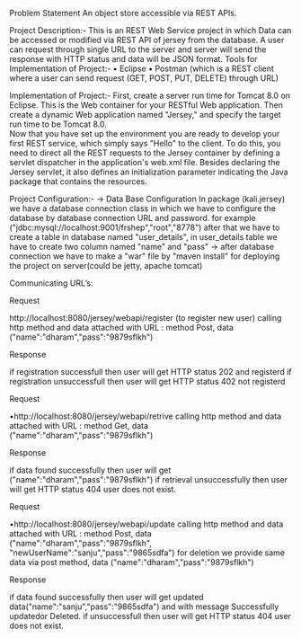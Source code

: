 Problem Statement
An object store accessible via REST APIs.

Project Description:-
This is an REST Web Service project in which Data can be accessed or modified via REST API of jersey from the database. A user can request through single URL to the server and server will send the response with HTTP status and data will be JSON format.
Tools for Implementation of Project:-
•	Eclipse
•	 Postman (which is a REST client where a user can send request (GET, POST, PUT, DELETE) through URL)

Implementation of Project:-
First, create a server run time for Tomcat 8.0 on Eclipse. This is the Web container for your RESTful Web application. Then create a dynamic Web application named "Jersey," and specify the target run time to be Tomcat 8.0.  
Now that you have set up the environment you are ready to develop your first REST service, which simply says "Hello" to the client.
To do this, you need to direct all the REST requests to the Jersey container by defining a servlet dispatcher in the application's web.xml file. Besides declaring the Jersey servlet, it also defines an initialization parameter indicating the Java package that contains the resources.

Project Configuration:-
   -> Data Base Configuration
         In package (kali.jersey) we have a database connection class in which we have to configure the database by database connection          URL and password.
         for example ("jdbc:mysql://localhost:9001/frshep","root","8778")
         after that we have to create a table in database named "user_details", in user_details table we have to create two column named            "name" and "pass"
   -> after database connection we have to make a "war" file by "maven install" for deploying the project on server(could be jetty, apache tomcat)
 
 
 
Communicating URL’s:

Request

http://localhost:8080/jersey/webapi/register (to register new user)
calling http method and data attached with URL : method Post, data ("name":"dharam","pass":"9879sflkh")

Response

  if registration successfull then user will get HTTP status 202 and registerd
  if registration unsuccessfull then user will get HTTP status 402 not registerd



Request


•http://localhost:8080/jersey/webapi/retrive
 calling http method and data attached with URL : method Get, data ("name":"dharam","pass":"9879sflkh")
 
 Response
 
 
  if data found successfully then user will get ("name":"dharam","pass":"9879sflkh")
  if retrieval unsuccessfully then user will get HTTP status 404 user does not exist.
  


Request


•http://localhost:8080/jersey/webapi/update
 calling http method and data attached with URL : method Post, data ("name":"dharam","pass":"9879sflkh", "newUserName":"sanju","pass":"9865sdfa")
 for deletion we provide same data via post method, data ("name":"dharam","pass":"9879sflkh")
 
 Response
 
 if data found successfully then user will get updated data("name":"sanju","pass":"9865sdfa") and with message Successfully updatedor Deleted.
 if  unsuccessfull then user will get HTTP status 404 user does not exist.
  
  

